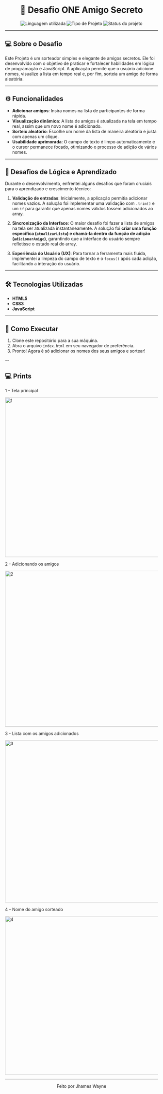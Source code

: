 <h1 align="center">🎁 Desafio ONE Amigo Secreto</h1>

<p align="center">
  <img alt="Linguagem utilizada" src="https://img.shields.io/badge/Linguagem-JavaScript-yellow?style=for-the-badge">
  <img alt="Tipo de Projeto" src="https://img.shields.io/badge/Tipo-Desafio%20de%20Lógica-blue?style=for-the-badge">
  <img alt="Status do projeto" src="https://img.shields.io/badge/Status-Concluído-green?style=for-the-badge">
</p>

---

## 💻 Sobre o Desafio

Este Projeto é um sorteador simples e elegante de amigos secretos. Ele foi desenvolvido com o objetivo de praticar e fortalecer habilidades em lógica de programação e JavaScript. A aplicação permite que o usuário adicione nomes, visualize a lista em tempo real e, por fim, sorteia um amigo de forma aleatória.

---

## ⚙️ Funcionalidades

- **Adicionar amigos**: Insira nomes na lista de participantes de forma rápida.
- **Visualização dinâmica**: A lista de amigos é atualizada na tela em tempo real, assim que um novo nome é adicionado.
- **Sorteio aleatório**: Escolhe um nome da lista de maneira aleatória e justa com apenas um clique.
- **Usabilidade aprimorada**: O campo de texto é limpo automaticamente e o cursor permanece focado, otimizando o processo de adição de vários nomes.

---

## 🧠 Desafios de Lógica e Aprendizado

Durante o desenvolvimento, enfrentei alguns desafios que foram cruciais para o aprendizado e crescimento técnico:

1.  **Validação de entradas**: Inicialmente, a aplicação permitia adicionar nomes vazios. A solução foi implementar uma validação com `.trim()` e um `if` para garantir que apenas nomes válidos fossem adicionados ao array.

2.  **Sincronização da Interface**: O maior desafio foi fazer a lista de amigos na tela ser atualizada instantaneamente. A solução foi **criar uma função específica (`atualizarLista`) e chamá-la dentro da função de adição (`adicionarAmigo`)**, garantindo que a interface do usuário sempre refletisse o estado real do array.

3.  **Experiência do Usuário (UX)**: Para tornar a ferramenta mais fluida, implementei a limpeza do campo de texto e o `focus()` após cada adição, facilitando a interação do usuário.

---

## 🛠️ Tecnologias Utilizadas

- **HTML5**
- **CSS3**
- **JavaScript**

---

## 🚀 Como Executar

1.  Clone este repositório para a sua máquina.
2.  Abra o arquivo `index.html` em seu navegador de preferência.
3.  Pronto! Agora é só adicionar os nomes dos seus amigos e sortear!

--

## 💻 Prints

<p>1 - Tela principal</p>
<img width="736" height="524" alt="1" src="https://github.com/user-attachments/assets/11c2af1e-7d07-45df-bf89-3143811913d4" />

<p>2 - Adicionando os amigos</p>
<img width="722" height="511" alt="2" src="https://github.com/user-attachments/assets/99a33efd-a087-4756-a31e-c654dda1086a" />

<p>3 - Lista com os amigos adicionados</p>
<img width="697" height="532" alt="3" src="https://github.com/user-attachments/assets/b3d12dbc-a660-4f15-804c-d43112501b6d" />

<p>4 - Nome do amigo sorteado</p>
<img width="698" height="520" alt="4" src="https://github.com/user-attachments/assets/95e19d80-ebb3-456e-8345-941a7d236d91" />

---

<p align="center">Feito por Jhames Wayne</p>
